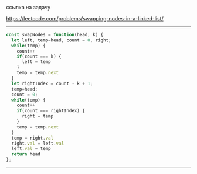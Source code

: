 ссылка на задачу 

https://leetcode.com/problems/swapping-nodes-in-a-linked-list/

---

```js
const swapNodes = function(head, k) {
  let left, temp=head, count = 0, right;
  while(temp) {
    count++
    if(count === k) {
      left = temp
    }
    temp = temp.next
  }
  let rightIndex = count - k + 1;
  temp=head;
  count = 0;
  while(temp) {
    count++
    if(count === rightIndex) {
      right = temp
    }
    temp = temp.next
  }
  temp = right.val
  right.val = left.val
  left.val = temp
  return head
};
```
---
